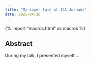 ```yaml
---
title: "My super talk at ICA Jornada"
date: 2025-04-26
---
```


{% import "macros.html" as macros %}


## Abstract

During my talk, I presented myself....


